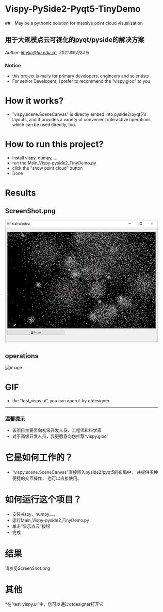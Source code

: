 # Vispy-PySide2-Pyqt5-TinyDemo

##　May be a pythonic solution for massive point cloud visualization
## 用于大规模点云可视化的pyqt/pyside的解决方案
_Author: lihelin@tju.edu.cn, 2021年9月24日_
### Notice
* this project is maily for primary developers, engineers and scientists
* For senior Developers, I prefer to recommend the "vispy.gloo" to you

# How it works?
* "vispy.scene.SceneCanvas" is directly embed into pyside2/pyqt5's layouts, 
and It provides a variety of convenient interactive operations, 
which can be used directly, too. 


# How to run this project?
* install vispy, numpy, ...
* run the Main_Vispy-pyside2_TinyDemo.py
* click the "show point cloud" button
* Done

# Results
## ScreenShot.png
![image](/ScreenShot.png)
## operations
![image](/录制_2021_09_24_20_51_06_476.gif)

# GIF
* the “test_vispy.ui”, you can open it by qtdesigner

----
### 温馨提示
* 该项目主要面向初级开发人员、工程师和科学家
* 对于高级开发人员，我更愿意向您推荐“vispy.gloo”
# 它是如何工作的？
* “vispy.scene.SceneCanvas”直接嵌入pyside2/pyqt5的布局中，
并提供多种便捷的交互操作，
也可以直接使用。
# 如何运行这个项目？
* 安装vispy、numpy。。。
* 运行Main_Vispy-pyside2_TinyDemo.py
* 单击“显示点云”按钮
* 完成
# 结果
请参见ScreenShot.png
# 其他
*在“test_vispy.ui”中，您可以通过qtdesigner打开它
